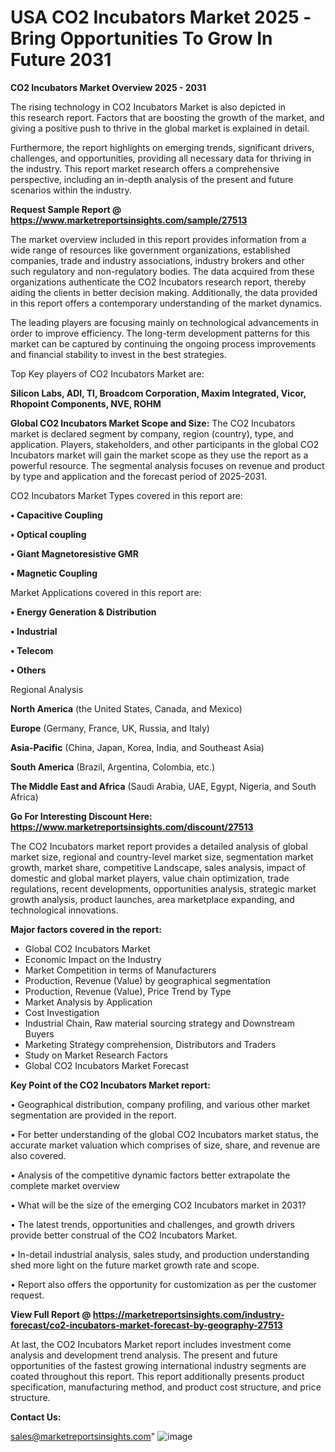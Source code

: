 # USA CO2 Incubators Market 2025 -Bring Opportunities To Grow In Future 2031

<Strong> CO2 Incubators Market Overview 2025 - 2031</strong>

The rising technology in CO2 Incubators Market is also depicted in this research report. Factors that are boosting the growth of the market, and giving a positive push to thrive in the global market is explained in detail.

Furthermore, the report highlights on emerging trends, significant drivers, challenges, and opportunities, providing all necessary data for thriving in the industry. This report market research offers a comprehensive perspective, including an in-depth analysis of the present and future scenarios within the industry.

<strong>Request Sample Report @ <a href=https://www.marketreportsinsights.com/sample/27513>https://www.marketreportsinsights.com/sample/27513</a></strong>

The market overview included in this report provides information from a wide range of resources like government organizations, established companies, trade and industry associations, industry brokers and other such regulatory and non-regulatory bodies. The data acquired from these organizations authenticate the CO2 Incubators research report, thereby aiding the clients in better decision making. Additionally, the data provided in this report offers a contemporary understanding of the market dynamics.

The leading players are focusing mainly on technological advancements in order to improve efficiency. The long-term development patterns for this market can be captured by continuing the ongoing process improvements and financial stability to invest in the best strategies.

Top Key players of CO2 Incubators Market are:

<strong>Silicon Labs, ADI, TI, Broadcom Corporation, Maxim Integrated, Vicor, Rhopoint Components, NVE, ROHM</strong>

<strong><b>Global CO2 Incubators Market Scope and Size:</b></strong>
The CO2 Incubators market is declared segment by company, region (country), type, and application. Players, stakeholders, and other participants in the global CO2 Incubators market will gain the market scope as they use the report as a powerful resource. The segmental analysis focuses on revenue and product by type and application and the forecast period of 2025-2031.

CO2 Incubators Market Types covered in this report are:

<strong>• Capacitive Coupling

• Optical coupling

• Giant Magnetoresistive GMR

• Magnetic Coupling</strong>

Market Applications covered in this report are:

<strong>• Energy Generation & Distribution

• Industrial

• Telecom

• Others</strong> 

Regional Analysis

<strong>North America</strong> (the United States, Canada, and Mexico)

<strong>Europe</strong> (Germany, France, UK, Russia, and Italy)

<strong>Asia-Pacific</strong> (China, Japan, Korea, India, and Southeast Asia)

<strong>South America</strong> (Brazil, Argentina, Colombia, etc.)

<strong>The Middle East and Africa</strong> (Saudi Arabia, UAE, Egypt, Nigeria, and South Africa)

<strong>Go For Interesting Discount Here: <a href=https://www.marketreportsinsights.com/discount/27513>https://www.marketreportsinsights.com/discount/27513</a></strong>

The CO2 Incubators market report provides a detailed analysis of global market size, regional and country-level market size, segmentation market growth, market share, competitive Landscape, sales analysis, impact of domestic and global market players, value chain optimization, trade regulations, recent developments, opportunities analysis, strategic market growth analysis, product launches, area marketplace expanding, and technological innovations.

<strong><b>Major factors covered in the report:</b></strong>
<ul>
  <li>Global CO2 Incubators Market </li>
  <li>Economic Impact on the Industry</li>
  <li>Market Competition in terms of Manufacturers</li>
  <li>Production, Revenue (Value) by geographical segmentation</li>
  <li>Production, Revenue (Value), Price Trend by Type</li>
  <li>Market Analysis by Application</li>
  <li>Cost Investigation</li>
  <li>Industrial Chain, Raw material sourcing strategy and Downstream Buyers</li>
  <li>Marketing Strategy comprehension, Distributors and Traders</li>
  <li>Study on Market Research Factors</li>
  <li>Global CO2 Incubators Market Forecast</li>
</ul>

<strong><b>Key Point of the CO2 Incubators Market report:</b></strong>

• Geographical distribution, company profiling, and various other market segmentation are provided in the report.

• For better understanding of the global CO2 Incubators market status, the accurate market valuation which comprises of size, share, and revenue are also covered.

• Analysis of the competitive dynamic factors better extrapolate the complete market overview

• What will be the size of the emerging CO2 Incubators market in 2031?

• The latest trends, opportunities and challenges, and growth drivers provide better construal of the CO2 Incubators Market.

• In-detail industrial analysis, sales study, and production understanding shed more light on the future market growth rate and scope.

• Report also offers the opportunity for customization as per the customer request.

<strong><b>View Full Report @ <a href=https://marketreportsinsights.com/industry-forecast/co2-incubators-market-forecast-by-geography-27513>https://marketreportsinsights.com/industry-forecast/co2-incubators-market-forecast-by-geography-27513</a></b></strong>


At last, the CO2 Incubators Market report includes investment come analysis and development trend analysis. The present and future opportunities of the fastest growing international industry segments are coated throughout this report. This report additionally presents product specification, manufacturing method, and product cost structure, and price structure.

<strong>Contact Us:</strong>

sales@marketreportsinsights.com"
![image](https://github.com/user-attachments/assets/bb039421-1990-4cca-b8fc-ea0f610d9da8)
